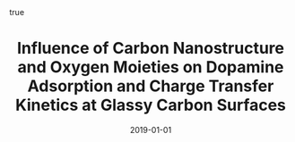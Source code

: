 ---
id: behanInfluenceCarbonNanostructure2019
title: Influence of Carbon Nanostructure and Oxygen Moieties on Dopamine Adsorption
  and Charge Transfer Kinetics at Glassy Carbon Surfaces
date: '2019-01-01'
authors:
- Behan, James A. and Grajkowski, Filip and Jayasundara, Dilushan R. and Vilella-Arribas,
  Laia and García-Melchor, Max and Colavita, Paula E.
doi: 10.1016/j.electacta.2019.02.103
publication: 'In: *Electrochimica Acta* 304'
publication_types:
- 1
selected: false
tags: []
projects: []
math: true
links:
- name: Publisher
  url: https://doi.org/10.1016/j.electacta.2019.02.103

---